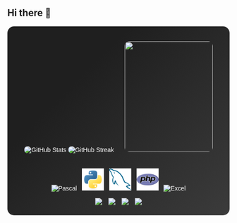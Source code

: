 ## Hi there 👋

<div style="background: linear-gradient(135deg, #1f1f1f 30%, #3b3b3b 100%); padding: 20px; border-radius: 15px; font-family: 'Ubuntu', sans-serif; color: #fff;">
  
  <p align="center">
    <img src="https://github-readme-stats.vercel.app/api/?username=duanleedom&show_icons=true&title_color=#f7f7f7&icon_color=#00bfff&text_color=#b2b2b2&bg_color=#1f1f1f" alt="GitHub Stats" style="margin-bottom: 20px; border-radius: 10px;"/>
    <img src="https://github-readme-streak-stats.herokuapp.com/?user=duanleedom&theme=dark&count_private=true&bg_color=#1f1f1f&title_color=#f7f7f7&text_color=#b2b2b2&icon_color=#00bfff" alt="GitHub Streak" style="margin-bottom: 20px; border-radius: 10px;"/>
    <img src="https://i.giphy.com/media/v1.Y2lkPTc5MGI3NjExbXd6eGZidHY4d3E0OHQxajR3ZGtqOTNyYnE4Y2hhMndsZzJxajJneCZlcD12MV9pbnRlcm5hbF9naWZfYnlfaWQmY3Q9cw/XHAv3GveJMXMXSumkO/giphy.gif" width="200" height="250" style="margin-left: 20px; border-radius: 10px;" />
  </p>

  <p align="center">
    <!-- Referência ao novo ícone Pascal -->
    <img src="https://github.com/user-attachments/assets/ca4891de-4606-4d8c-a185-2d5c049cfd2b" alt="Pascal" width="50" height="50"/>
    &nbsp;
    <img src="https://raw.githubusercontent.com/devicons/devicon/master/icons/python/python-original.svg" alt="Python" width="50" height="50"/>
    &nbsp;
    <img src="https://raw.githubusercontent.com/devicons/devicon/master/icons/mysql/mysql-original.svg" alt="SQL" width="50" height="50"/>
    &nbsp;
    <img src="https://raw.githubusercontent.com/devicons/devicon/master/icons/php/php-original.svg" alt="PHP" width="50" height="50"/>
    &nbsp;
    <img src="https://github.com/user-attachments/assets/5545c110-ea59-45a4-955c-975e4c76a7d2" alt="Excel" width="50" height="50"/>
  </p>

  <div align="center"> 
    <a href="https://www.youtube.com/@DuanLeeDom" target="_blank"><img src="https://img.shields.io/badge/YouTube-FF0000?style=for-the-badge&logo=youtube&logoColor=white" target="_blank" style="margin-right: 10px;"></a>
    <a href="https://www.instagram.com/duan_lee_dom/" target="_blank"><img src="https://img.shields.io/badge/-Instagram-%23E4405F?style=for-the-badge&logo=instagram&logoColor=white" target="_blank" style="margin-right: 10px;"></a>
    <a href="https://www.twitch.tv/duan_lee_dom" target="_blank"><img src="https://img.shields.io/badge/Twitch-9146FF?style=for-the-badge&logo=twitch&logoColor=white" target="_blank" style="margin-right: 10px;"></a>
    <a href="https://www.linkedin.com/in/duan-lee-dom-a49a07294" target="_blank"><img src="https://img.shields.io/badge/-LinkedIn-%230077B5?style=for-the-badge&logo=linkedin&logoColor=white" target="_blank"></a> 
  </div>

</div>

